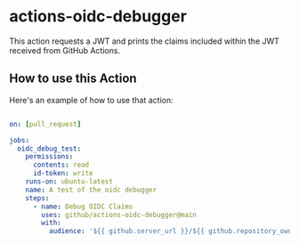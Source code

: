 # actions-oidc-debugger

This action requests a JWT and prints the claims included within the JWT received from GitHub Actions.

## How to use this Action

Here's an example of how to use that action:

```yaml

on: [pull_request]

jobs:
  oidc_debug_test:
    permissions:
      contents: read
      id-token: write
    runs-on: ubuntu-latest
    name: A test of the oidc debugger
    steps:
      - name: Debug OIDC Claims
        uses: github/actions-oidc-debugger@main
        with:
          audience: '${{ github.server_url }}/${{ github.repository_owner }}'
```
